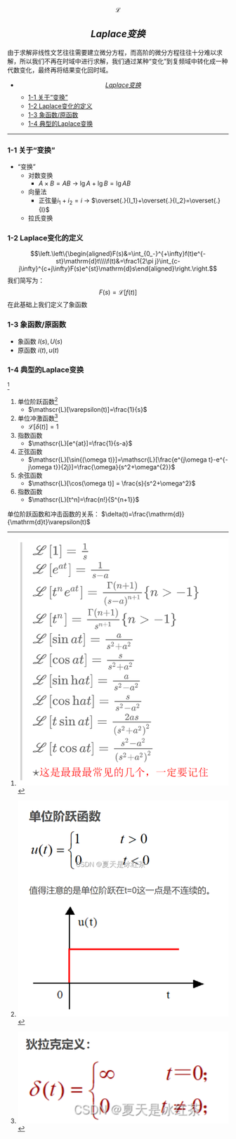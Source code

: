 $$\mathscr{L}$$

## $${Laplace变换}$$

由于求解非线性文艺往往需要建立微分方程，而高阶的微分方程往往十分难以求解，所以我们不再在时域中进行求解，我们通过某种“变化”到复频域中转化成一种代数变化，最终再将结果变化回时域。




- [$${Laplace变换}$$](#laplace变换)
  - [1-1 关于“变换”](#1-1-关于变换)
  - [1-2 Laplace变化的定义](#1-2-laplace变化的定义)
  - [1-3 象函数/原函数](#1-3-象函数原函数)
  - [1-4 典型的Laplace变换](#1-4-典型的laplace变换)


---

### 1-1 关于“变换”
- “变换”
  - 对数变换
    - $A\times B=AB$ $\rightarrow$ $\lg A+\lg B = \lg AB$
  - 向量法
    - 正弦量$i_1+i_2 = i$ $\rightarrow$ $\overset{.}{I_1}+\overset{.}{I_2}=\overset{.}{I}$
  - 拉氏变换

### 1-2 Laplace变化的定义
$$\left.\left\{\begin{aligned}F(s)&=\int_{0_-}^{+\infty}f(t)e^{-st}\mathrm{d}t\\\\f(t)&=\frac1{2\pi j}\int_{c-j\infty}^{c+j\infty}F(s)e^{st}\mathrm{d}s\end{aligned}\right.\right.$$
我们简写为：
$$F(s) = \mathscr{L}[f(t)]$$
在此基础上我们定义了象函数
### 1-3 象函数/原函数
- 象函数 $I(s),U(s)$
- 原函数 $i(t),u(t)$


### 1-4 典型的Laplace变换
[^典型的Laplace变换]

1. 单位阶跃函数[^单位阶跃函数]
   - $\mathscr{L}[\varepsilon(t)]=\frac{1}{s}$
2. 单位冲激函数[^单位冲激函数]
   - $\mathscr{L}[\delta(t)]=1$
3. 指数函数
   - $\mathscr{L}[e^{at}]=\frac{1}{s-a}$
4. 正弦函数
   - $\mathscr{L}[\sin{(\omega t)}]=\mathscr{L}[\frac{e^{j\omega t}-e^{-j\omega t}}{2j}]=\frac{\omega}{s^2+\omega^{2}}$
5. 余弦函数
   - $\mathscr{L}[\cos(\omega t)] = \frac{s}{s^2+\omega^2}$
6. 指数函数
   - $\mathscr{L}[t^n]=\frac{n!}{S^{n+1}}$

单位阶跃函数和冲击函数的关系：
$\delta(t)=\frac{\mathrm{d}}{\mathrm{d}t}\varepsilon(t)$

[^单位阶跃函数]:![Alt text](image-4.png)

[^单位冲激函数]:![Alt text](image-5.png)

[^典型的Laplace变换]:![Alt text](image-6.png)

